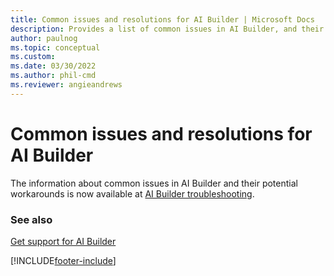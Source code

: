 ```yaml
---
title: Common issues and resolutions for AI Builder | Microsoft Docs
description: Provides a list of common issues in AI Builder, and their potential workarounds.
author: paulnog
ms.topic: conceptual
ms.custom: 
ms.date: 03/30/2022
ms.author: phil-cmd
ms.reviewer: angieandrews
---
```


# Common issues and resolutions for AI Builder

The information about common issues in AI Builder and their potential workarounds is now available at [AI Builder troubleshooting](/troubleshoot/power-platform/ai-builder/welcome-ai-builder).

### See also

[Get support for AI Builder](support.md)


[!INCLUDE[footer-include](includes/footer-banner.md)]
